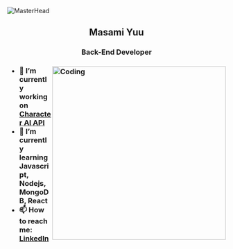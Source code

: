 ![MasterHead](https://bocchi.rocks/assets/img/page/special/cheering-illustration/illust/ph_11.jpg)

<h2 align="center">Masami Yuu</h2>
<h3 align="center">Back-End Developer<h3>
<img align="right" alt="Coding" width="400" src="https://i.pinimg.com/564x/3d/6a/fb/3d6afbf26e2f89bf28cc0a207304a620.jpg">
 
- 🔭 I’m currently working on [Character AI API](https://github.com/KenzArz/neopi)
- 🌱 I’m currently learning **Javascript, Nodejs, MongoDB, React**
- 📫 How to reach me: [LinkedIn](linkedin.com/in/aldi-wijaya-098a23307/)

<!----
- 👯 I’m looking to collaborate on ...
- 🤔 I’m looking for help with ...
- 💬 Ask me about ...
- 😄 Pronouns: ...
- ⚡ Fun fact: ...
--->
